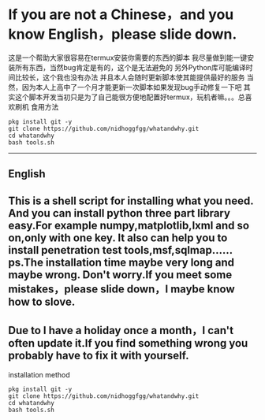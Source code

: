 # If you are not a Chinese，and you know English，please slide down.
这是一个帮助大家很容易在termux安装你需要的东西的脚本
我尽量做到能一键安装所有东西，当然bug肯定是有的，这个是无法避免的
另外Python库可能编译时间比较长，这个我也没有办法
并且本人会随时更新脚本使其能提供最好的服务
当然，因为本人上高中了一个月才能更新一次脚本如果发现bug手动修复一下吧
其实这个脚本开发当初只是为了自己能很方便地配置好termux，玩机者嘛。。。总喜欢刷机
食用方法
```
pkg install git -y
git clone https://github.com/nidhoggfgg/whatandwhy.git
cd whatandwhy
bash tools.sh
```
----
English
----
This is a shell script for installing what you need.
And you can install python three part library easy.For example numpy,matplotlib,lxml and so on,only with one key.
It also can help you to install penetration test tools,msf,sqlmap……
ps.The installation time maybe very long and maybe wrong.
Don't worry.If you meet some mistakes，please slide down，I maybe know how to slove.
------
Due to I have a holiday once a month，I can't often update it.If you find something wrong you probably have to fix it with yourself.
-------
installation method
```
pkg install git -y
git clone https://github.com/nidhoggfgg/whatandwhy.git
cd whatandwhy
bash tools.sh
```
